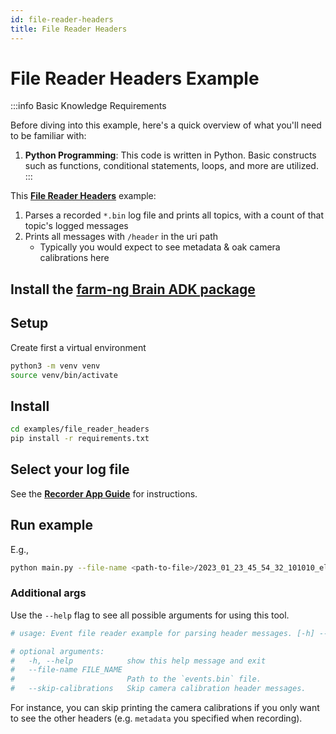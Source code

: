 ```yaml
---
id: file-reader-headers
title: File Reader Headers
---
```


# File Reader Headers Example

:::info Basic Knowledge Requirements

Before diving into this example, here's a quick overview of what you'll need to be familiar with:

1. **Python Programming**: This code is written in Python.
Basic constructs such as functions, conditional statements, loops, and more are utilized.
:::

This [**File Reader Headers**](https://github.com/farm-ng/farm-ng-amiga/tree/main/py/examples/file_reader_headers/main.py)
example:

1. Parses a recorded `*.bin` log file and prints all topics, with a count of that topic's logged messages
2. Prints all messages with `/header` in the uri path
    - Typically you would expect to see metadata & oak camera calibrations here

## Install the [farm-ng Brain ADK package](/docs/brain/brain-install)

## Setup

Create first a virtual environment

```bash
python3 -m venv venv
source venv/bin/activate
```

## Install

```bash
cd examples/file_reader_headers
pip install -r requirements.txt
```

## Select your log file

See the **[Recorder App Guide](/docs/apps/recorder_app/)** for instructions.

## Run example

E.g.,

```bash
python main.py --file-name <path-to-file>/2023_01_23_45_54_32_101010_element-vegetable.0000.bin
```

### Additional args

Use the `--help` flag to see all possible arguments for using this tool.

```bash
# usage: Event file reader example for parsing header messages. [-h] --file-name FILE_NAME [--skip-calibrations]

# optional arguments:
#   -h, --help            show this help message and exit
#   --file-name FILE_NAME
#                         Path to the `events.bin` file.
#   --skip-calibrations   Skip camera calibration header messages.
```

For instance, you can skip printing the camera calibrations if you only want to
see the other headers (e.g. `metadata` you specified when recording).
